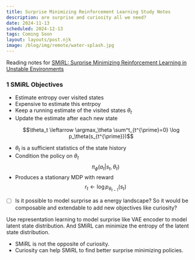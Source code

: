 ```yaml
---
title: Surprise Minimizing Reinforcement Learning Study Notes
description: are surprise and curiosity all we need?
date: 2024-11-13
scheduled: 2024-12-13
tags: Coming Soon
layout: layouts/post.njk
image: /blog/img/remote/water-splash.jpg
---
```

Reading notes for [SMiRL: Surprise Minimizing Reinforcement Learning in Unstable Environments](https://arxiv.org/abs/1912.05510)


### 1 SMiRL Objectives
- Estimate entropy over visited states
- Expensive to estimate this entrpoy
- Keep a running estimate of the visited states $\theta_t$
- Update the estimate after each new state


$$\theta_t \leftarrow \argmax_\theta \sum^t_{t^{\prime}=0} \log p_\theta(s_{t^{\prime}})$$

- $\theta_t$ is a sufficient statistics of the state history
- Condition the policy on $\theta_t$
$$\pi_\phi(a_t|s_t, \theta_t)$$
- Produces a stationary MDP with reward
$$r_t \leftarrow \log p_{\theta_{t-1}}(s_t)$$

 - [ ] Is it possible to model surprise as a energy landscape? So it would be composable and extendable to add new objectives like curiosity?

Use representation learning to model surprise like VAE encoder to model latent state distribution. And SMiRL can minimize the entropy of the latent state distribution.


- SMiRL is not the opposite of curiosity.
- Curiosity can help SMiRL to find better surprise minimizing policies.



